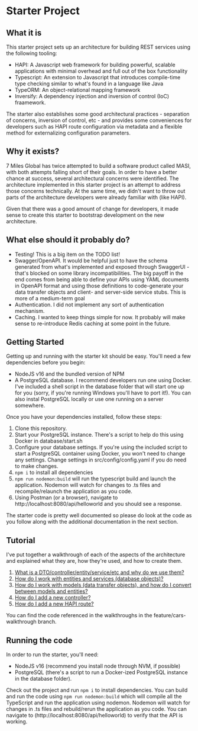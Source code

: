 # Starter Project

## What it is  
This starter project sets up an architecture for building REST services using the following tooling:
- HAPI:  A Javascript web framework for building powerful, scalable applications with minimal overhead and full out of the box functionality
- Typescript:  An extension to Javascript that introduces compile-time type checking similar to what's found in a language like Java
- TypeORM:  An object-relational mapping framework
- Inversify:  A dependency injection and inversion of control (IoC) fraamework.

The starter also establishes some good architectural practices - separation of concerns, inversion of control, etc - and provides some conveniences for developers such as HAPI route configuration via metadata and a flexible method for externalizing configuration parameters.

## Why it exists?
7 Miles Global has twice attempted to build a software product called MASI, with both attempts falling short of their goals.  In order to have a better chance at success, several architectural concerns were identified.  The architecture implemented in this starter project is an attempt to address those concerns technically.  At the same time, we didn't want to throw out parts of the architecture developers were already familiar with (like HAPI).

Given that there was a good amount of change for developers, it made sense to create this starter to bootstrap development on the new architecture.

## What else should it probably do?
- Testing!  This is a big item on the TODO list!
- Swagger/OpenAPI.  It would be helpful just to have the schema generated from what's implemented and exposed through SwaggerUI - that's blocked on some library incompatibilities.  The big payoff in the end comes from being able to define your APIs using YAML documents in OpenAPI format and using those definitions to code-generate your data transfer objects and client- and server-side service stubs.  This is more of a medium-term goal
- Authentication.  I did not implement any sort of authentication mechanism.
- Caching.  I wanted to keep things simple for now.  It probably will make sense to re-introduce Redis caching at some point in the future.

## Getting Started
Getting up and running with the starter kit should be easy.  You'll need a few dependencies before you begin:
- NodeJS v16 and the bundled version of NPM
- A PostgreSQL database.  I recommend developers run one using Docker.  I've included a shell script in the database folder that will start one up for you (sorry, if you're running Windows you'll have to port it!).  You can also instal PostgreSQL locally or use one running on a server somewhere.

Once you have your dependencies installed, follow these steps:
1. Clone this repository.
1. Start your PostgreSQL instance.  There's a script to help do this using Docker in database/start.sh
1. Configure your database settings.  If you're using the included script to start a PostgreSQL container using Docker, you won't need to change any settings.  Change settings in src/config/config.yaml if you do need to make changes.
1. ```npm i``` to install all dependencies
1. ```npm run nodemon:build``` will run the typescript build and launch the application.  Nodemon will watch for changes to .ts files and recompile/relaunch the application as you code.
1. Using Postman (or a browser), navigate to http://localhost:8080/api/helloworld and you should see a response.

The starter code is pretty well documented so please do look at the code as you follow along with the additional documentation in the next section.

## Tutorial

I've put together a walkthrough of each of the aspects of the architecture and explained what they are, how they're used, and how to create them.

1. [What is a DTO/controller/entity/service/etc and why do we use them?](what-is-this.md)
1. [How do I work with entities and services (database objects)?](working-with-entities-services.md)
1. [How do I work with models (data transfer objects), and how do I convert between models and entities?](working-with-models.md)
1. [How do I add a new controller?](add-controller.md)
1. [How do I add a new HAPI route?](add-hapi-route.md)

You can find the code referenced in the walkthroughs in the feature/cars-walkthrough branch.
## Running the code

In order to run the starter, you'll need:
- NodeJS v16 (recommend you install node through NVM, if possible)
- PostgreSQL (there's a script to run a Docker-ized PostgreSQL instance in the database folder).

Check out the project and run ```npm i``` to install dependencies.  You can build and run the code using ```npm run nodemon:build``` which will compile all the TypeScript and run the application using nodemon.  Nodemon will watch for changes in .ts files and rebuild/rerun the application as you code.  You can navigate to (http://localhost:8080/api/helloworld) to verify that the API is working.
